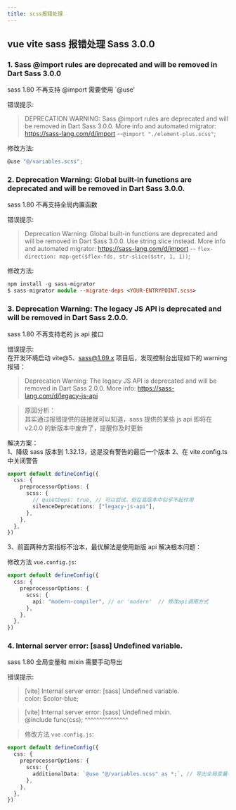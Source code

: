 ```yaml
---
title: scss报错处理
---
```


## vue vite sass 报错处理 Sass 3.0.0

### 1. Sass @import rules are deprecated and will be removed in Dart Sass 3.0.0

sass 1.80 不再支持 @import 需要使用 `@use’

错误提示:

> DEPRECATION WARNING: Sass @import rules are deprecated and will be removed in Dart Sass 3.0.0.
> More info and automated migrator: https://sass-lang.com/d/import
> --`@import "./element-plus.scss"`;

修改方法:

```ts
@use "@/variables.scss";
```

### 2. Deprecation Warning: Global built-in functions are deprecated and will be removed in Dart Sass 3.0.0.

sass 1.80 不再支持全局内置函数

错误提示:

> Deprecation Warning: Global built-in functions are deprecated and will be removed in Dart Sass 3.0.0.
> Use string.slice instead.
> More info and automated migrator: https://sass-lang.com/d/import
> -- `flex-direction: map-get($flex-fds, str-slice($str, 1, 1))`;

修改方法:

```ts
npm install -g sass-migrator
$ sass-migrator module --migrate-deps <YOUR-ENTRYPOINT.scss>
```

### 3. Deprecation Warning: The legacy JS API is deprecated and will be removed in Dart Sass 2.0.0.

sass 1.80 不再支持老的 js api 接口

错误提示:  
在开发环境启动 vite@5、sass@1.69.x 项目后，发现控制台出现如下的 warning 报错：

> Deprecation Warning: The legacy JS API is deprecated and will be removed in Dart Sass 2.0.0.
> More info: https://sass-lang.com/d/legacy-js-api

> 原因分析：  
> 其实通过报错提供的链接就可以知道，sass 提供的某些 js api 即将在 v2.0.0 的新版本中废弃了，提醒你及时更新

解决方案：  
1、降级 sass 版本到 1.32.13，这是没有警告的最后一个版本
2、在 vite.config.ts 中关闭警告

```ts
export default defineConfig({
  css: {
    preprocessorOptions: {
      scss: {
        // quietDeps: true, // 可以尝试，但在高版本中似乎不起作用
        silenceDeprecations: ["legacy-js-api"],
      },
    },
  },
})
```

3、前面两种方案指标不治本，最优解法是使用新版 api 解决根本问题：

修改方法 `vue.config.js`:

```ts
export default defineConfig({
  css: {
    preprocessorOptions: {
      scss: {
        api: "modern-compiler", // or 'modern'  // 修改api调用方式
      },
    },
  },
})
```

### 4. Internal server error: [sass] Undefined variable.

sass 1.80 全局变量和 mixin 需要手动导出

错误提示:

> [vite] Internal server error: [sass] Undefined variable.  
>  color: $color-blue;

> [vite] Internal server error: [sass] Undefined mixin.  
> @include func(css);
> ^^^^^^^^^^^^^^^

> 修改方法 `vue.config.js`:

```ts
export default defineConfig({
  css: {
    preprocessorOptions: {
      scss: {
        additionalData: `@use "@/variables.scss" as *;`, // 导出全局变量和 mixin
      },
    },
  },
})
```
